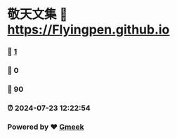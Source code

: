 # 敬天文集 :link: https://Flyingpen.github.io 
### :page_facing_up: [1](https://Flyingpen.github.io/tag.html) 
### :speech_balloon: 0 
### :hibiscus: 90 
### :alarm_clock: 2024-07-23 12:22:54 
### Powered by :heart: [Gmeek](https://github.com/Meekdai/Gmeek)
